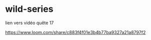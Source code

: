 # wild-series

lien vers vidéo quête 17

https://www.loom.com/share/c883f4f01e3b4b77ba9327a21a8797f2
